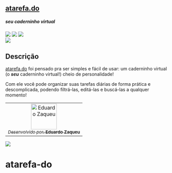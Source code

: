 <h2><a href="https://atarefa-do.vercel.app/"> atarefa.do </a></h2>
<h5>seu caderninho virtual</h5>

<div style="display: inline_block">
<img src="https://img.shields.io/badge/html5-%23E34F26.svg?style=for-the-badge&logo=html5&logoColor=white" />
<img src="https://img.shields.io/badge/css3-%231572B6.svg?style=for-the-badge&logo=css3&logoColor=white" />
<img src="https://img.shields.io/badge/javascript-%23323330.svg?style=for-the-badge&logo=javascript&logoColor=%23F7DF1E" />   
</div>

<img src ="https://media.discordapp.net/attachments/1032819189288816690/1041685183126048848/image.png" />

<h2>Descrição</h2>
<p><a href="https://atarefa-do.vercel.app/">atarefa.do</a> foi pensado pra ser simples e fácil de usar: um caderninho virtual (o <b><i>seu</b></i> caderninho virtual!) cheio de personalidade!</p>

Com ele você pode organizar suas tarefas diárias de forma prática e descomplicada, podendo filtrá-las, editá-las e buscá-las a qualquer momento!

<table>
  <tr>
    <td align="center">
      <a href="https://github.com/zaqueu-1">
        <img src="https://media.discordapp.net/attachments/1032819189288816690/1032829945895985183/avatarzidddddn.png?width=652&height=652" width="80px;" alt="Eduardo Zaqueu"/><br>
        <sub>
          <i>Desenvolvido por: </i><b>Eduardo Zaqueu</b>
        </sub>
      </a>
    </td>
  </tr>
</table>

  <div style="display: inline_block"> 
<a href="https://www.linkedin.com/in/zaqueu1/" target="_blank"><img src="https://img.shields.io/badge/-LinkedIn-%230077B5?style=for-the-badge&logo=linkedin&logoColor=white" target="_blank"></a>
</div>

# atarefa-do
